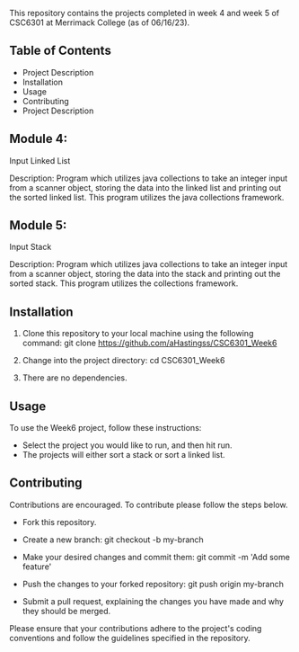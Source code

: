 This repository contains the projects completed in week 4 and week 5 of CSC6301 at Merrimack College (as of 06/16/23).

## **Table of Contents**
- Project Description
- Installation
- Usage
- Contributing
- Project Description

## **Module 4:**
Input Linked List

Description: Program which utilizes java collections to take an integer input from a scanner object, storing the data into the linked list and printing out the sorted linked list. This program utilizes the java collections framework.

## **Module 5:**
Input Stack

Description: Program which utilizes java collections to take an integer input from a scanner object, storing the data into the stack and printing out the sorted stack. This program utilizes the collections framework.

## **Installation**
 1. Clone this repository to your local machine using the following command: git clone 
 https://github.com/aHastingss/CSC6301_Week6

 2. Change into the project directory: cd CSC6301_Week6

 3. There are no dependencies.

## **Usage**
To use the Week6 project, follow these instructions:

- Select the project you would like to run, and then hit run.
- The projects will either sort a stack or sort a linked list.

## **Contributing**
Contributions are encouraged. To contribute please follow the steps below.

 - Fork this repository.

 - Create a new branch: git checkout -b my-branch

 - Make your desired changes and commit them: git commit -m 'Add some feature'

 - Push the changes to your forked repository: git push origin my-branch

 - Submit a pull request, explaining the changes you have made and why they should be merged.

Please ensure that your contributions adhere to the project's coding conventions and follow the guidelines specified in the repository.
